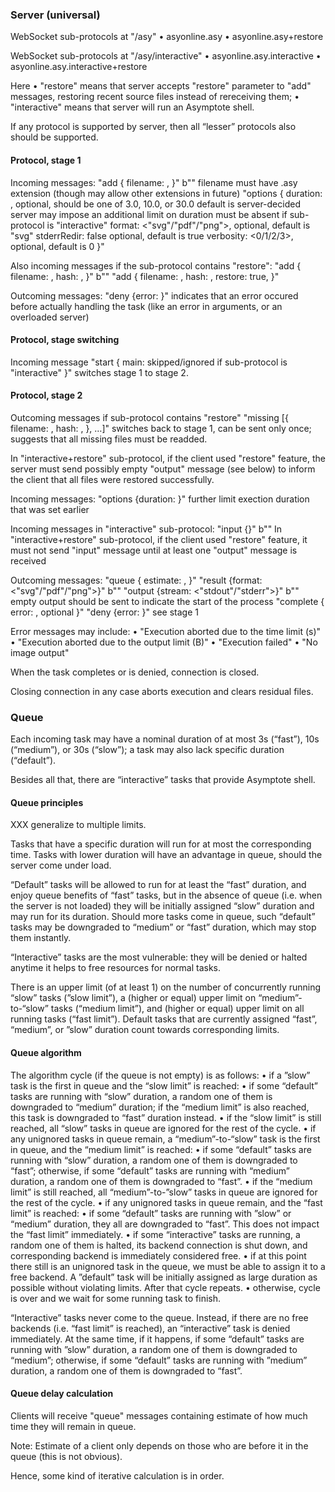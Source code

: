 ### Server (universal)

WebSocket sub-protocols at "/asy"
• asyonline.asy
• asyonline.asy+restore

WebSocket sub-protocols at "/asy/interactive"
• asyonline.asy.interactive
• asyonline.asy.interactive+restore

Here
  • "restore" means that server accepts "restore" parameter to "add" messages,
    restoring recent source files instead of rereceiving them;
  • "interactive" means that server will run an Asymptote shell.

If any protocol is supported by server, then all “lesser” protocols also
should be supported.

#### Protocol, stage 1

Incoming messages:
    "add {
        filename: <file name>,
    }" b"<file contents>"
        filename must have .asy extension
        (though may allow other extensions in future)
    "options {
        duration: <float seconds>,
            optional, should be one of 3.0, 10.0, or 30.0
            default is server-decided
            server may impose an additional limit on duration
            must be absent if sub-protocol is "interactive"
        format: <"svg"/"pdf"/"png">,
            optional, default is "svg"
        stderrRedir: false
            optional, default is true
        verbosity: <0/1/2/3>,
            optional, default is 0
    }"

Also incoming messages if the sub-protocol contains "restore":
    "add {
        filename: <file name>,
        hash: <SHA265 hex file hash>,
    }" b"<file contents>"
    "add {
        filename: <file name>,
        hash: <SHA-265 hex file hash>,
        restore: true,
    }"

Outcoming messages:
    "deny {error: <message>}"
        indicates that an error occured before actually handling the task
        (like an error in arguments, or an overloaded server)

#### Protocol, stage switching

Incoming message
    "start {
        main: <filename>
            skipped/ignored if sub-protocol is "interactive"
    }"
switches stage 1 to stage 2.

#### Protocol, stage 2

Outcoming messages if sub-protocol contains "restore"
    "missing [{
        filename: <file name>,
        hash: <SHA265 hex file hash>,
    }, …]"
switches back to stage 1, can be sent only once;
suggests that all missing files must be readded.

In "interactive+restore" sub-protocol, if the client used "restore" feature,
the server must send possibly empty "output" message (see below) to inform
the client that all files were restored successfully.

Incoming messages:
    "options {duration: <float seconds>}"
        further limit exection duration that was set earlier

Incoming messages in "interactive" sub-protocol:
    "input {}" b"<string>"
        In "interactive+restore" sub-protocol, if the client used "restore"
        feature, it must not send "input" message until at least one "output"
        message is received

Outcoming messages:
    "queue {
        estimate: <float seconds>,
    }"
    "result {format: <"svg"/"pdf"/"png">}" b"<image contents>"
    "output {stream: <"stdout"/"stderr">}" b"<output>"
        empty output should be sent to indicate the start of the process
    "complete {
        error: <message>,
            optional
    }"
    "deny {error: <message>}"
        see stage 1

Error messages may include:
    • "Execution aborted due to the time limit (<float seconds>s)"
    • "Execution aborted due to the output limit (<integer bytes>B)"
    • "Execution failed"
    • "No image output"

When the task completes or is denied, connection is closed.

Closing connection in any case aborts execution and clears residual files.


### Queue

Each incoming task may have a nominal duration of at most 3s (“fast”),
10s (“medium”), or 30s (“slow”);
a task may also lack specific duration (“default”).

Besides all that, there are “interactive” tasks that provide Asymptote shell.

#### Queue principles

XXX generalize to multiple limits.

Tasks that have a specific duration will run for at most the corresponding
time. Tasks with lower duration will have an advantage in queue, should
the server come under load.

“Default” tasks will be allowed to run for at least the “fast” duration, and
enjoy queue benefits of “fast” tasks, but in the absence of queue (i.e. when
the server is not loaded) they will be initially assigned “slow” duration and
may run for its duration. Should more tasks come in queue, such “default”
tasks may be downgraded to “medium” or “fast” duration, which may stop them
instantly.

“Interactive” tasks are the most vulnerable: they will be denied or halted
anytime it helps to free resources for normal tasks.

There is an upper limit (of at least 1) on the number of concurrently running
“slow” tasks (”slow limit”), a (higher or equal) upper limit on
“medium”-to-“slow” tasks (“medium limit”), and (higher or equal) upper limit
on all running tasks (“fast limit”). Default tasks that are currently assigned
“fast”, “medium”, or ”slow” duration count towards corresponding limits.

#### Queue algorithm

The algorithm cycle (if the queue is not empty) is as follows:
• if a ”slow” task is the first in queue and the “slow limit” is reached:
      • if some “default” tasks are running with “slow” duration, a random one
        of them is downgraded to “medium” duration; if the “medium limit”
        is also reached, this task is downgraded to “fast” duration instead.
      • if the “slow limit” is still reached, all “slow” tasks in queue are
        ignored for the rest of the cycle.
• if any unignored tasks in queue remain, a “medium”-to-“slow” task is
  the first in queue, and the “medium limit” is reached:
      • if some “default” tasks are running with “slow” duration, a random one
        of them is downgraded to “fast”; otherwise, if some “default” tasks
        are running with “medium” duration, a random one of them is downgraded
        to “fast”.
      • if the “medium limit” is still reached, all “medium”-to-”slow” tasks
        in queue are ignored for the rest of the cycle.
• if any unignored tasks in queue remain, and the “fast limit” is reached:
      • if some “default” tasks are running with ”slow” or “medium” duration,
        they all are downgraded to “fast”. This does not impact the
        “fast limit” immediately.
      • if some “interactive” tasks are running, a random one of them
        is halted, its backend connection is shut down, and corresponding
        backend is immediately considered free.
• if at this point there still is an unignored task in the queue, we must be
  able to assign it to a free backend. A ”default” task will be initially
  assigned as large duration as possible without violating limits. After that
  cycle repeats.
• otherwise, cycle is over and we wait for some running task to finish.

“Interactive” tasks never come to the queue. Instead, if there are no free
backends (i.e. “fast limit” is reached), an “interactive” task is denied
immediately. At the same time, if it happens, if some “default” tasks are
running with ”slow” duration, a random one of them is downgraded to “medium”;
otherwise, if some “default” tasks are running with ”medium” duration,
a random one of them is downgraded to “fast”.

#### Queue delay calculation

Clients will receive "queue" messages containing estimate of how much time
they will remain in queue.

Note: Estimate of a client only depends on those who are before it
in the queue (this is not obvious).

Hence, some kind of iterative calculation is in order.

